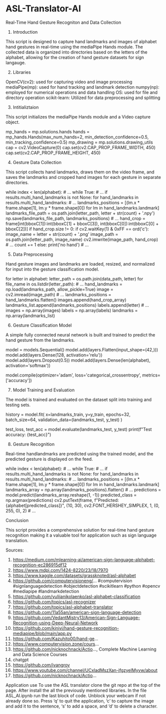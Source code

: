 # ASL-Translator-AI

Real-Time Hand Gesture Recogniton and Data Collection

1. Introduction 

This script is designed to capture hand landmarks and images of alphabet hand gestures in real-time using the mediaPipe Hands module. The collected data is organized into directories based on the letters of the alphabet, allowing for the creation of hand gesture datasets for sign langauge.


2. Libraries

OpenCV(cv2): used for capturing video and image processing
mediaPipe(mp): used for hand tracking and landmark detection
numpy(np): employed for numerical operations and data handling 
OS: used for file and directory operation
scikit-learn: Utilized for data preprocessing and splitting 


3. Intitializtaion 

This script initializes the mediaPipe Hands module and a Video capture object.

mp_hands = mp.solutions.hands
hands = mp_hands.Hands(max_num_hands=2, min_detection_confidence=0.5, min_tracking_confidence=0.5)
mp_drawing = mp.solutions.drawing_utils
cap = cv2.VideoCapture(0)
cap.set(cv2.CAP_PROP_FRAME_WIDTH, 450)
cap.set(cv2.CAP_PROP_FRAME_HEIGHT, 450)


4. Gesture Data Collection 

This script collects hand landmarks, draws them on the video frame, and saves the landmarks and cropped hand images for each gesture in separate directories.


while index < len(alphabet):
    # ...
    while True:
        # ...
        if results.multi_hand_landmarks is not None:
            for hand_landmarks in results.multi_hand_landmarks:
                # ...
                landmarks_positions = [(lm.x * frame.shape[1], lm.y * frame.shape[0]) for lm in hand_landmarks.landmark]
                landmarks_file_path = os.path.join(letter_path, letter + str(count) + '.npy')
                np.save(landmarks_file_path, landmarks_positions)
                # ...
                hand_crop = frame[int(bboxC[1]):int(bboxC[1] + bboxC[3]), int(bboxC[0]):int(bboxC[0] + bboxC[2])]
                if hand_crop.size != 0:
                    if cv2.waitKey(1) & 0xFF == ord('c'):
                        image_name = letter + str(count) + '.png'
                        image_path = os.path.join(letter_path, image_name)
                        cv2.imwrite(image_path, hand_crop)
                        # ...
                        count += 1
        else:
            print('no hand')
        # ...

5. Data Preprocessing 

Hand gesture images and landmarks are loaded, resized, and normalized for input into the gesture classification model.

for letter in alphabet:
    letter_path = os.path.join(data_path, letter)
    for file_name in os.listdir(letter_path):
        # ...
        hand_landmarks = np.load(landmarks_path, allow_pickle=True)
        image = cv2.imread(image_path)
        # ...
        landmarks_positions = hand_landmarks.flatten()
        images.append(hand_crop_array)
        landmarks_list.append(landmarks_positions)
        labels.append(letter)
        # ...
images = np.array(images)
labels = np.array(labels)
landmarks = np.array(landmarks_list)



6. Gesture Classification Model 

A simple fully connected neural network is built and trained to predict the hand gesture from the landmarks.


model = models.Sequential()
model.add(layers.Flatten(input_shape=(42,)))
model.add(layers.Dense(128, activation='relu'))
model.add(layers.Dropout(0.5))
model.add(layers.Dense(len(alphabet), activation='softmax'))

model.compile(optimizer='adam', loss='categorical_crossentropy', metrics=['accuracy'])


7. Model Training and Evaluation 

The model is trained and evaluated on the dataset split into training and testing sets.

history = model.fit(
    x=landmarks_train,
    y=y_train,
    epochs=32,
    batch_size=64,
    validation_data=(landmarks_test, y_test)
)

test_loss, test_acc = model.evaluate(landmarks_test, y_test)
print(f"Test accuracy: {test_acc}")




8. Gesture Recognition

Real-time handlandmarks are predicted using the trained model, and the predicted gesture is displayed on the feed.
  
while index < len(alphabet):
    # ...
    while True:
        # ...
        if results.multi_hand_landmarks is not None:
            for hand_landmarks in results.multi_hand_landmarks:
                # ...
                landmarks_positions = [(lm.x * frame.shape[1], lm.y * frame.shape[0]) for lm in hand_landmarks.landmark]
                landmarks_array = np.array(landmarks_positions).flatten()
                # ...
                predictions = model.predict(landmarks_array.reshape(1, -1))
                predicted_class = np.argmax(predictions)
                cv2.putText(frame, f"Predicted: {alphabet[predicted_class]}", (10, 30), cv2.FONT_HERSHEY_SIMPLEX, 1, (0, 255, 0), 2)
        # ...

 Conclusion 

This script provides a comprehensive solution for real-time hand gesture recognition making it a valuable tool for application such as sign language translation.


Sources:

1. https://medium.com/mlearning-ai/american-sign-language-alphabet-recognition-ec286915df12
2. https://www.mdpi.com/1424-8220/23/18/7970
3. https://www.kaggle.com/datasets/grassknoted/asl-alphabet
4. https://github.com/computervisioneng/...
   #computervision #signlanguagedetection #objectdetection #scikitlearn #python #opencv #mediapipe #landmarkdetection
5. https://github.com/yuliianikolaenko/asl-alphabet-classification
6. https://github.com/topics/asl-recognizer
7. https://github.com/topics/asl-alphabet-translator
8. https://github.com/11a55an/american-sign-language-detection
9. https://github.com/VedantMistry13/American-Sign-Language-Recognition-using-Deep-Neural-Network
10. https://github.com/kinivi/hand-gesture-recognition-mediapipe/blob/main/app.py
11. https://github.com/Kazuhito00/hand-ge...
12. https://www.computervision.zone/cours...
13. https://github.com/nicknochnack/Actio...,  Complete Machine Learning and Data Science Courses
14. chatgpt
15. https://github.com/ivangrov
16. https://www.youtube.com/channel/UCxladMszXan-jfgzyeIMyvw/about
17. https://github.com/nicknochnack/Actio...
 
Application use
	To use the ASL translator clone the git repo at the top of the page. After install the all the previously mentioned libraries. In the file ASL_AI.ipynb run the last block of code. Unblock your webcam if not already done so. Press ‘q’ to quit the application, ‘c’ to capture the image and add it to the sentence, ‘s’ to add a space, and ‘d’ to delete a character.
